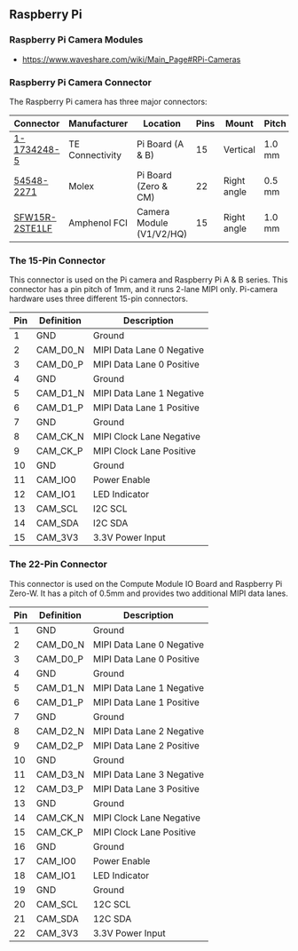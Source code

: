 Raspberry Pi
------------

### Raspberry Pi Camera Modules

- https://www.waveshare.com/wiki/Main_Page#RPi-Cameras

### Raspberry Pi Camera Connector

The Raspberry Pi camera has three major connectors:

| Connector      | Manufacturer    | Location                 | Pins | Mount       | Pitch  |
|----------------|-----------------|--------------------------|------|-------------|--------|
| [1-1734248-5][3]    | TE Connectivity | Pi Board (A & B)         | 15   | Vertical    | 1.0 mm |
| [54548-2271][1]     | Molex           | Pi Board (Zero & CM)     | 22   | Right angle | 0.5 mm |
| [SFW15R-2STE1LF][2] | Amphenol FCI    | Camera Module (V1/V2/HQ) | 15   | Right angle | 1.0 mm |

### The 15-Pin Connector

This connector is used on the Pi camera and Raspberry Pi A & B series.
This connector has a pin pitch of 1mm, and it runs 2-lane MIPI only.
Pi-camera hardware uses three different 15-pin connectors.

| Pin | Definition | Description               |
|-----|------------|---------------------------|
| 1   | GND        | Ground                    |
| 2   | CAM_D0_N   | MIPI Data Lane 0 Negative |
| 3   | CAM_D0_P   | MIPI Data Lane 0 Positive |
| 4   | GND        | Ground                    |
| 5   | CAM_D1_N   | MIPI Data Lane 1 Negative |
| 6   | CAM_D1_P   | MIPI Data Lane 1 Positive |
| 7   | GND        | Ground                    |
| 8   | CAM_CK_N   | MIPI Clock Lane Negative  |
| 9   | CAM_CK_P   | MIPI Clock Lane Positive  |
| 10  | GND        | Ground                    |
| 11  | CAM_IO0    | Power Enable              |
| 12  | CAM_IO1    | LED Indicator             |
| 13  | CAM_SCL    | I2C SCL                   |
| 14  | CAM_SDA    | I2C SDA                   |
| 15  | CAM_3V3    | 3.3V Power Input          |

### The 22-Pin Connector

This connector is used on the Compute Module IO Board and Raspberry Pi Zero-W.
It has a pitch of 0.5mm and provides two additional MIPI data lanes.

| Pin | Definition | Description               |
|-----|------------|---------------------------|
| 1   | GND        | Ground                    |
| 2   | CAM_D0_N   | MIPI Data Lane 0 Negative |
| 3   | CAM_D0_P   | MIPI Data Lane 0 Positive |
| 4   | GND        | Ground                    |
| 5   | CAM_D1_N   | MIPI Data Lane 1 Negative |
| 6   | CAM_D1_P   | MIPI Data Lane 1 Positive |
| 7   | GND        | Ground                    |
| 8   | CAM_D2_N   | MIPI Data Lane 2 Negative |
| 9   | CAM_D2_P   | MIPI Data Lane 2 Positive |
| 10  | GND        | Ground                    |
| 11  | CAM_D3_N   | MIPI Data Lane 3 Negative |
| 12  | CAM_D3_P   | MIPI Data Lane 3 Positive |
| 13  | GND        | Ground                    |
| 14  | CAM_CK_N   | MIPI Clock Lane Negative  |
| 15  | CAM_CK_P   | MIPI Clock Lane Positive  |
| 16  | GND        | Ground                    |
| 17  | CAM_IO0    | Power Enable              |
| 18  | CAM_IO1    | LED Indicator             |
| 19  | GND        | Ground                    |
| 20  | CAM_SCL    | 12C SCL                   |
| 21  | CAM_SDA    | 12C SDA                   |
| 22  | CAM_3V3    | 3.3V Power Input          |

[1]: https://www.digikey.ca/en/products/detail/molex/0545482271/3196988

[2]: https://www.digikey.ca/en/products/detail/amphenol-cs-fci/SFW15R-2STE1LF/1002221

[3]: https://www.digikey.ca/en/products/detail/te-connectivity-amp-connectors/1-1734248-5/2272380 
